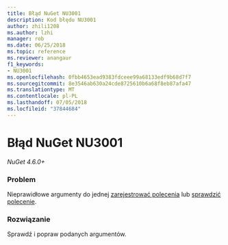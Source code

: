 ```yaml
---
title: Błąd NuGet NU3001
description: Kod błędu NU3001
author: zhili1208
ms.author: lzhi
manager: rob
ms.date: 06/25/2018
ms.topic: reference
ms.reviewer: anangaur
f1_keywords:
- NU3001
ms.openlocfilehash: 0fbb4653ead9383fdceee99a68133edf9b68d7f7
ms.sourcegitcommit: 8e3546ab630a24cde8725610b6a68f8eb87afa47
ms.translationtype: MT
ms.contentlocale: pl-PL
ms.lasthandoff: 07/05/2018
ms.locfileid: "37844684"
---
```

# <a name="nuget-error-nu3001"></a>Błąd NuGet NU3001

*NuGet 4.6.0+*

### <a name="issue"></a>Problem
Nieprawidłowe argumenty do jednej [zarejestrować polecenia](../../tools/cli-ref-sign.md) lub [sprawdzić polecenie](../../tools/cli-ref-verify.md).

### <a name="solution"></a>Rozwiązanie
Sprawdź i popraw podanych argumentów.